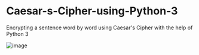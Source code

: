 # Caesar-s-Cipher-using-Python-3
Encrypting a sentence word by word using Caesar's Cipher with the help of Python 3

![image](https://user-images.githubusercontent.com/39624099/126475884-511f11b0-aee1-48fd-8f2d-24080d91af1d.png)
